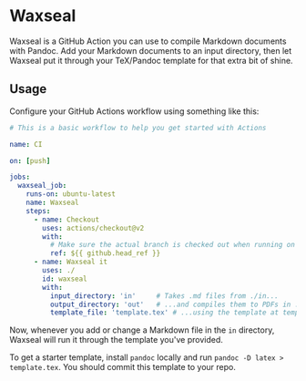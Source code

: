# Waxseal

Waxseal is a GitHub Action you can use to compile Markdown documents with
Pandoc. Add your Markdown documents to an input directory, then let Waxseal put
it through your TeX/Pandoc template for that extra bit of shine.

## Usage

Configure your GitHub Actions workflow using something like this:

```yaml
# This is a basic workflow to help you get started with Actions

name: CI

on: [push]

jobs:
  waxseal_job:
    runs-on: ubuntu-latest
    name: Waxseal
    steps:
      - name: Checkout
        uses: actions/checkout@v2
        with:
          # Make sure the actual branch is checked out when running on pull requests
          ref: ${{ github.head_ref }}
      - name: Waxseal it
        uses: ./
        id: waxseal
        with:
          input_directory: 'in'     # Takes .md files from ./in...
          output_directory: 'out'   # ...and compiles them to PDFs in ./out...
          template_file: 'template.tex' # ...using the template at template.tex.
```

Now, whenever you add or change a Markdown file in the `in` directory, Waxseal
will run it through the template you've provided.

To get a starter template, install `pandoc` locally and run `pandoc -D latex >
template.tex`. You should commit this template to your repo.
